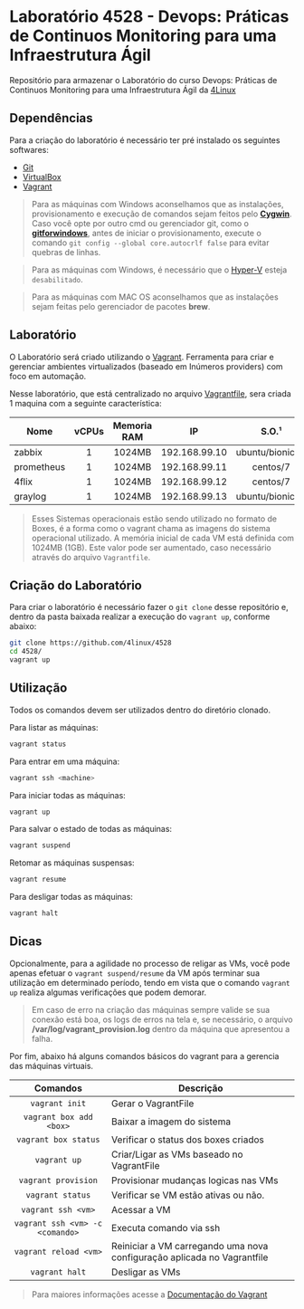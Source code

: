 Laboratório 4528 - Devops: Práticas de Continuos Monitoring para uma Infraestrutura Ágil
=============================

Repositório para armazenar o Laboratório do curso Devops: Práticas de Continuos Monitoring para uma Infraestrutura Ágil da [4Linux][1]

Dependências
------------

Para a criação do laboratório é necessário ter pré instalado os seguintes softwares:

* [Git][2]
* [VirtualBox][3]
* [Vagrant][4]

> Para as máquinas com Windows aconselhamos que as instalações, provisionamento e execução de comandos sejam feitos pelo  **[Cygwin][5]**. Caso você opte por outro cmd ou gerenciador git, como o **[gitforwindows][10]**, antes de iniciar o provisionamento, execute o comando `git config --global core.autocrlf false` para evitar quebras de linhas.

> Para as máquinas com Windows, é necessário que o [Hyper-V][9] esteja `desabilitado`.

> Para as máquinas com MAC OS aconselhamos que as instalações sejam feitas pelo gerenciador de pacotes **brew**.

Laboratório
-----------

O Laboratório será criado utilizando o [Vagrant][6]. Ferramenta para criar e gerenciar ambientes virtualizados (baseado em Inúmeros providers) com foco em automação.

Nesse laboratório, que está centralizado no arquivo [Vagrantfile][7], sera criada 1 maquina com a seguinte característica:

Nome       | vCPUs | Memoria RAM | IP            | S.O.¹           
---------- |:-----:|:-----------:|:-------------:|:---------------:
zabbix     | 1     | 1024MB | 192.168.99.10 | ubuntu/bionic64
prometheus      | 1     | 1024MB | 192.168.99.11 | centos/7
4flix      | 1     | 1024MB | 192.168.99.12 | centos/7
graylog      | 1     | 1024MB | 192.168.99.13 | ubuntu/bionic64

>  Esses Sistemas operacionais estão sendo utilizado no formato de Boxes, é a forma como o vagrant chama as imagens do sistema operacional utilizado.
>  A memória inicial de cada VM está definida com 1024MB (1GB). Este valor pode ser aumentado, caso necessário através do arquivo `Vagrantfile`.

Criação do Laboratório
----------------------

Para criar o laboratório é necessário fazer o `git clone` desse repositório e, dentro da pasta baixada realizar a execução do `vagrant up`, conforme abaixo:

```bash
git clone https://github.com/4linux/4528
cd 4528/
vagrant up
```

Utilização
----------

Todos os comandos devem ser utilizados dentro do diretório clonado.

Para listar as máquinas:

```bash
vagrant status
```

Para entrar em uma máquina:

```bash
vagrant ssh <machine>
```

Para iniciar todas as máquinas:

```bash
vagrant up
```

Para salvar o estado de todas as máquinas:

```bash
vagrant suspend
```

Retomar as máquinas suspensas:

```bash
vagrant resume
```

Para desligar todas as máquinas:

```bash
vagrant halt
```

Dicas
-----

Opcionalmente, para a agilidade no processo de religar as VMs, você pode apenas efetuar o `vagrant suspend/resume` da VM após terminar sua utilização em determinado período, tendo em vista que o comando `vagrant up` realiza algumas verificações que podem demorar.

> Em caso de erro na criação das máquinas sempre valide se sua conexão está boa, os logs de erros na tela e, se necessário, o arquivo **/var/log/vagrant_provision.log** dentro da máquina que apresentou a falha.

Por fim, abaixo há alguns comandos básicos do vagrant para a gerencia das máquinas virtuais.

Comandos                | Descrição
:----------------------:| ---------------------------------------
`vagrant init`          | Gerar o VagrantFile
`vagrant box add <box>` | Baixar a  imagem do sistema
`vagrant box status`    | Verificar o status dos boxes criados
`vagrant up`            | Criar/Ligar as VMs baseado no VagrantFile
`vagrant provision`     | Provisionar mudanças logicas nas VMs
`vagrant status`        | Verificar se VM estão ativas ou não.
`vagrant ssh <vm>`      | Acessar a VM
`vagrant ssh <vm> -c <comando>` | Executa comando via ssh
`vagrant reload <vm>`   | Reiniciar a VM carregando uma nova configuração aplicada no Vagrantfile
`vagrant halt`          | Desligar as VMs

> Para maiores informações acesse a [Documentação do Vagrant][8]

[1]: https://4linux.com.br
[2]: https://git-scm.com/downloads
[3]: https://www.virtualbox.org/wiki/Downloads
[4]: https://www.vagrantup.com/downloads
[5]: https://cygwin.com/install.html
[6]: https://www.vagrantup.com/
[7]: ./Vagrantfile
[8]: https://www.vagrantup.com/docs
[9]: https://docs.microsoft.com/en-us/virtualization/hyper-v-on-windows/about/
[10]: https://gitforwindows.org/